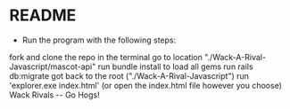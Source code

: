# README

* Run the program with the following steps:

fork and clone the repo
in the terminal go to location "./Wack-A-Rival-Javascript/mascot-api"
run bundle install to load all gems
run rails db:migrate
got back to the root ("./Wack-A-Rival-Javascript")
run 'explorer.exe index.html' (or open the index.html file however you choose)
Wack Rivals -- Go Hogs! 

